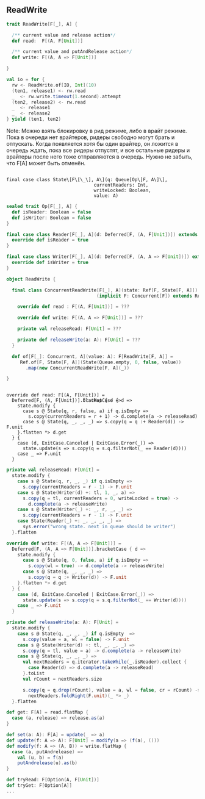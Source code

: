 ## ReadWrite

```scala
trait ReadWrite[F[_], A] {

  /** current value and release action*/
  def read:  F[(A, F[Unit])]

  /** current value and putAndRelease action*/
  def write: F[(A, A => F[Unit])]

}
```
```scala
val io = for { 
  rw <- ReadWrite.of[IO, Int](10) 
  (ten1, release1) <- rw.read 
  _  <- rw.write.timeout(1.second).attempt 
  (ten2, release2) <- rw.read 
  _  <- release1
  _  <- release2
} yield (ten1, ten2)
```
<!-- .element: class="fragment" data-fragment-index="1" -->

Note: Можно взять блокировку в рид режиме, либо в врайт режиме.
Пока в очереди нет врайтеров, ридеры свободно могут брать и отпускать.
Когда появляется хотя бы один врайтер, он ложится в очередь ждать, пока все ридеры отпустят, и все остальные ридеры и врайтеры после него тоже отправляются в очередь.
Нужно не забыть, что F[A] может быть отменён.


<pre><code class="scala" data-trim data-noescape>
final case class State\[F\[\_\], A\](q: Queue[<span class="fragment" data-fragment-index="1">Op\[F, A\]</span>\],
                                currentReaders: Int, 
                                writeLocked: Boolean, 
                                value: A)
</code></pre>
```scala
sealed trait Op[F[_], A] {
  def isReader: Boolean = false
  def isWriter: Boolean = false
}

final case class Reader[F[_], A](d: Deferred[F, (A, F[Unit])]) extends Op[F, A] {
  override def isReader = true
}

final case class Writer[F[_], A](d: Deferred[F, (A, A => F[Unit])]) extends Op[F, A] {
  override def isWriter = true
}
```
<!-- .element: class="fragment" data-fragment-index="1" -->


```scala
object ReadWrite {

  final class ConcurrentReadWrite[F[_], A](state: Ref[F, State[F, A]])
                                 (implicit F: Concurrent[F]) extends ReadWrite[F, A] {

    override def read : F[(A, F[Unit])] = ???

    override def write: F[(A, A => F[Unit])] = ???

    private val releaseRead: F[Unit] = ???

    private def releaseWrite(a: A): F[Unit] = ???
  }

  def of[F[_]: Concurrent, A](value: A): F[ReadWrite[F, A]] = 
     Ref.of[F, State[F, A]](State(Queue.empty, 0, false, value))
       .map(new ConcurrentReadWrite[F, A](_))

}
```


<pre><code class="scala" data-trim data-noescape>
override def read: F[(A, F[Unit])] = 
  Deferred[F, (A, F[Unit])]<span class="fragment" data-fragment-index="0">.<span class="fragment fade-in" style="position:absolute" data-fragment-index="7">bracketCase { d =></span><span class="fragment fade-out" data-fragment-index="7">flatMap { d =></span>
    <span class="fragment" data-fragment-index="1">state.modify {
      <span class="fragment" data-fragment-index="2">case s @ State(q, r, false, a) if q.isEmpty =></span>
        <span class="fragment" data-fragment-index="3">s.copy(currentReaders = r + 1) -> d.complete(a -> releaseRead)</span>
      <span class="fragment" data-fragment-index="4">case s @ State(q, _, _, _) => </span><span class="fragment" data-fragment-index="5">s.copy(q = q :+ Reader(d)) -> F.unit</span>
    }</span><span class="fragment" data-fragment-index="3">.flatten</span><span class="fragment" data-fragment-index="6"> *> d.get</span>
  } </span><span class="fragment" data-fragment-index="7">{
    <span class="fragment" data-fragment-index="8">case (d, ExitCase.Canceled | ExitCase.Error(_)) =></span>
      <span class="fragment" data-fragment-index="9">state.update(s => s.copy(q = s.q.filterNot(_ == Reader(d))))</span>
    <span class="fragment" data-fragment-index="10">case _ => F.unit</span>
  }</span>
</code></pre>

```scala
private val releaseRead: F[Unit] = 
  state.modify {
    case s @ State(q, r, _, _) if q.isEmpty => 
      s.copy(currentReaders = r - 1) -> F.unit
    case s @ State(Writer(d) +: tl, 1, _, a) => 
      s.copy(q = tl, currentReaders = 0, writeLocked = true) -> 
        d.complete(a -> releaseWrite)
    case s @ State(Writer(_) +: _, r, _, _) => 
      s.copy(currentReaders = r - 1) -> F.unit
    case State(Reader(_) +: _, _, _, _) => 
      sys.error("wrong state. next in queue should be writer")
  }.flatten
```
<!-- .element: class="fragment" data-fragment-index="11" -->


```scala
override def write: F[(A, A => F[Unit])] = 
  Deferred[F, (A, A => F[Unit])].bracketCase { d =>
    state.modify {
      case s @ State(q, 0, false, a) if q.isEmpty => 
        s.copy(wl = true) -> d.complete(a -> releaseWrite)
      case s @ State(q, _, _, _) => 
        s.copy(q = q :+ Writer(d)) -> F.unit
    }.flatten *> d.get
  } {
    case (d, ExitCase.Canceled | ExitCase.Error(_)) =>
      state.update(s => s.copy(q = s.q.filterNot(_ == Writer(d))))
    case _ => F.unit
  }
```
```scala
private def releaseWrite(a: A): F[Unit] = 
  state.modify {
    case s @ State(q, _, _, _) if q.isEmpty  => 
      s.copy(value = a, wl = false) -> F.unit
    case s @ State(Writer(d) +: tl, _, _, _) => 
      s.copy(q = tl, value = a) -> d.complete(a -> releaseWrite)
    case s @ State(q, _, _, _) =>
      val nextReaders = q.iterator.takeWhile(_.isReader).collect {
        case Reader(d) => d.complete(a -> releaseRead)
      }.toList
      val rCount = nextReaders.size

      s.copy(q = q.drop(rCount), value = a, wl = false, cr = rCount) ->
        nextReaders.foldRight(F.unit)(_ *> _)
  }.flatten
```
<!-- .element: class="fragment" data-fragment-index="1" -->


```scala
def get: F[A] = read.flatMap { 
  case (a, release) => release.as(a)
}

def set(a: A): F[A] = update(_ => a)
def update(f: A => A): F[Unit] = modify(a => (f(a), ()))
def modify(f: A => (A, B)) = write.flatMap {
  case (a, putAndrelease) =>
    val (u, b) = f(a)
    putAndrelease(u).as(b)
}

def tryRead: F[Option(A, F[Unit])]
def tryGet: F[Option[A]]
...
```
